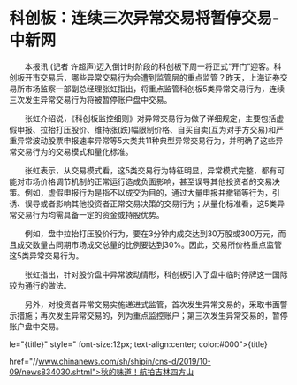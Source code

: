 # 科创板：连续三次异常交易将暂停交易-中新网

　　本报讯 (记者 许超声)迈入倒计时阶段的科创板下周一将正式“开门”迎客。科创板开市交易后，哪些异常交易行为会遭到监管层的重点监管？昨天，上海证券交易所市场监察一部副总经理张虹指出，将重点监管科创板5类异常交易行为，连续三次发生异常交易行为将被暂停账户盘中交易。

　　张虹介绍说，《科创板监控细则》对异常交易行为做了详细规定，主要包括虚假申报、拉抬打压股价、维持涨(跌)幅限制价格、自买自卖(互为对手方交易)和严重异常波动股票申报速率异常等5大类共11种典型异常交易行为，并明确了这些异常交易行为的交易模式和量化标准。

　　张虹表示，从交易模式看，这5类交易行为特征明显，异常模式完整，都有可能对市场价格调节机制的正常运行造成负面影响，甚至误导其他投资者的交易决策。例如，虚假申报行为是指不以成交为目的，通过大量申报并撤销等行为，引诱、误导或者影响其他投资者正常交易决策的交易行为；从量化标准看，这5类异常交易行为均需具备一定的资金或持股优势。

　　例如，盘中拉抬打压股价行为，要在3分钟内成交达到30万股或300万元，而且成交数量占同期市场成交总量的比例要达到30%。因此，交易所价格重点监管这5类异常交易行为。

　　张虹指出，针对股价盘中异常波动情形，科创板引入了盘中临时停牌这一国际较为通行的做法。

　　另外，对投资者异常交易实施递进式监管，首次发生异常交易的，采取书面警示措施；再次发生异常交易的，列为重点监控账户；第三次发生异常交易的，暂停账户盘中交易。

le="{title}" style=" font-size:12px; text-align:center; color:#000">{title}

href="//www.chinanews.com/sh/shipin/cns-d/2019/10-09/news834030.shtml">秋的味道！航拍吉林四方山

